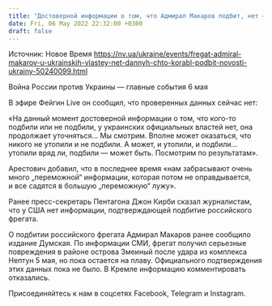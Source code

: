 ```yaml
---
title: "Достоверной информации о том, что Адмирал Макаров подбит, нет — Арестович"
date: Fri, 06 May 2022 22:32:00 +0300
draft: false
---
```

Источник: Новое Время https://nv.ua/ukraine/events/fregat-admiral-makarov-u-ukrainskih-vlastey-net-dannyh-chto-korabl-podbit-novosti-ukrainy-50240099.html


Война России против Украины — главные события 6 мая

В эфире Фейгин Live он сообщил, что проверенных данных сейчас нет:

«На данный момент достоверной информации о том, что кого-то подбили или не подбили, у украинских официальных властей нет, она продолжает уточняться… Мы смотрим. Вполне может оказаться, что никого не утопили и не подбили. А может, и утопили, и подбили… утопили вряд ли, подбили — может быть. Посмотрим по результатам».

Арестович добавил, что в последнее время «нам забрасывают очень много „переможной“ информации, которая потом не оправдывается, и все садятся в большую „переможную“ лужу».

Ранее пресс-секретарь Пентагона Джон Кирби сказал журналистам, что у США нет информации, подтверждающей подбитие российского фрегата.

О подбитии российского фрегата Адмирал Макаров ранее сообщило издание Думская. По информации СМИ, фрегат получил серьезные повреждения в районе острова Змеиный после удара из комплекса Нептун 5 мая, но пока остается на плаву. Официального подтверждения этих данных пока не было. В Кремле информацию комментировать отказались.

Присоединяйтесь к нам в соцсетях Facebook, Telegram и Instagram.
